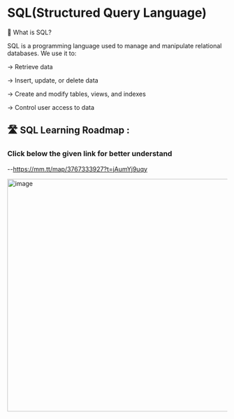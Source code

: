 # SQL(Structured Query Language)
🧠 What is SQL?

SQL is a programming language used to manage and manipulate relational databases. We use it to:

  -> Retrieve data

  -> Insert, update, or delete data

  -> Create and modify tables, views, and indexes

  -> Control user access to data

## 🛣️ SQL Learning Roadmap :

### Click below the given link for better understand

--https://mm.tt/map/3767333927?t=jAumYj9uqy

<img width="1008" height="532" alt="image" src="https://github.com/user-attachments/assets/48cdfdcb-b7f6-42ee-baef-08abfdefc7ee" />

